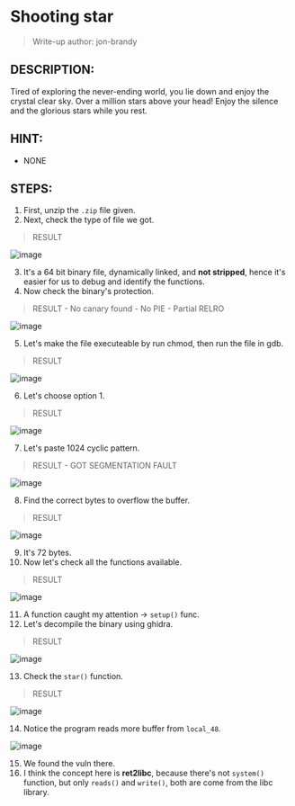 # Shooting star
> Write-up author: jon-brandy
## DESCRIPTION:
Tired of exploring the never-ending world, you lie down and enjoy the crystal clear sky. 
Over a million stars above your head! Enjoy the silence and the glorious stars while you rest.
## HINT:
- NONE
## STEPS:
1. First, unzip the `.zip` file given.
2. Next, check the type of file we got.

> RESULT

![image](https://user-images.githubusercontent.com/70703371/209470016-ecc03170-c28c-4e53-bf5f-7954c723f673.png)


3. It's a 64 bit binary file, dynamically linked, and **not stripped**, hence it's easier for us to debug and identify the functions.
4. Now check the binary's protection.

> RESULT - No canary found - No PIE - Partial RELRO

![image](https://user-images.githubusercontent.com/70703371/209470051-2c078c05-cfe6-47b0-ba3d-ff0626419729.png)


5. Let's make the file executeable by run chmod, then run the file in gdb.

> RESULT

![image](https://user-images.githubusercontent.com/70703371/209470142-0ec0daea-11cf-4ab3-9875-905c305b56a9.png)


6. Let's choose option 1.

> RESULT

![image](https://user-images.githubusercontent.com/70703371/209470148-90c8c2cc-9c1f-4608-89b3-8940c00a8808.png)


7. Let's paste 1024 cyclic pattern.

> RESULT - GOT SEGMENTATION FAULT

![image](https://user-images.githubusercontent.com/70703371/209470163-8f6a6d8c-6a27-4a81-8395-db5e1b42b01f.png)


8. Find the correct bytes to overflow the buffer.

> RESULT

![image](https://user-images.githubusercontent.com/70703371/209470626-1b8b301c-f33b-461e-9100-286baf84ad10.png)


9. It's 72 bytes.
10. Now let's check all the functions available.

> RESULT

![image](https://user-images.githubusercontent.com/70703371/209470211-70694e0a-25d6-40d8-9610-46ec70b36c73.png)


11. A function caught my attention -> `setup()` func.
12. Let's decompile the binary using ghidra.

> RESULT

![image](https://user-images.githubusercontent.com/70703371/209470231-01786e09-00cc-4eeb-b8c6-0e1268e8a54b.png)


13. Check the `star()` function.

> RESULT

![image](https://user-images.githubusercontent.com/70703371/209470246-7146969e-960a-4835-9265-4b72c221ae7b.png)


14. Notice the program reads more buffer from `local_48`.

![image](https://user-images.githubusercontent.com/70703371/209470294-3e462513-66b2-4fe4-a821-920ac6ae8d66.png)


15. We found the vuln there.
16. I think the concept here is **ret2libc**, because there's not `system()` function, but only `reads()` and `write()`, both are come from the libc library.
